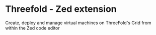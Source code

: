 # Threefold - Zed extension

Create, deploy and manage virtual machines on ThreeFold's Grid from within the Zed code editor
